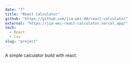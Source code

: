 ```yaml
---
date: "7"
title: "React Calculator"
github: "https://github.com/jia-wei-00/react-calculator"
external: "https://jia-wei-react-calculator.vercel.app/"
tech:
  - React
  - Css
slug: "project"
---
```


A simple calculator build with react.
